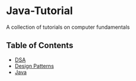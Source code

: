 # Java-Tutorial
A collection of tutorials on computer fundamentals

## Table of Contents

- [DSA](DSA/)
- [Design Patterns](DesignPatterns/)
- [Java](JavaBasics/)
